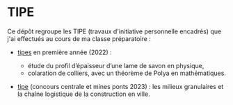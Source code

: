 # TIPE
Ce dépôt regroupe les TIPE (travaux d'initiative personnelle encadrés) que j'ai effectués au cours de ma classe préparatoire :

- [tipes](tipe_1a)  en  première année (2022) :
    - étude du profil d’épaisseur d’une lame de savon en physique,
    - colaration de colliers, avec un théorème de Polya en mathématiques.
      
- [tipe](./tipe_2a)  (concours centrale et mines ponts 2023) : les milieux granulaires et la chaîne logistique de la construction en ville.
